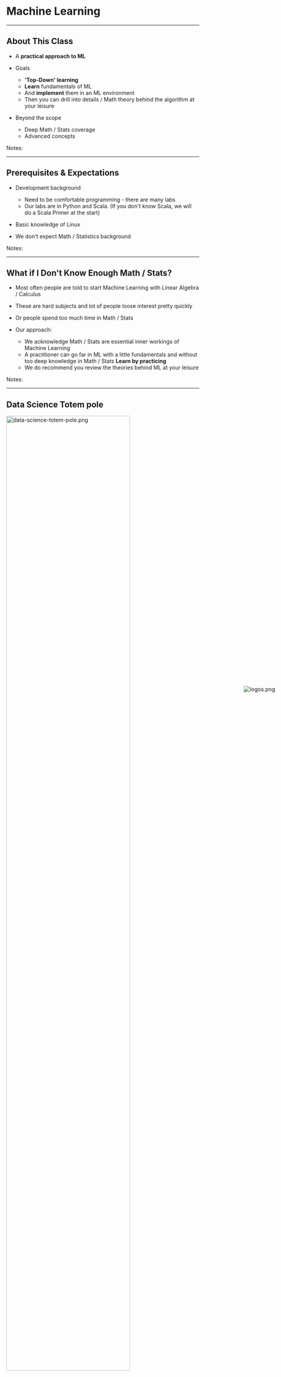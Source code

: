 
# Machine Learning

---

## About This Class

* A **practical approach to ML**

* Goals
    - **'Top-Down' learning**
    - **Learn** fundamentals of ML
    - And **implement** them in an ML environment
    - Then you can drill into details / Math theory behind the algorithm at your leisure

* Beyond the scope
    - Deep Math / Stats coverage
    - Advanced concepts

Notes:

---

## Prerequisites & Expectations

* Development background
    - Need to be comfortable programming - there are many labs
    - Our labs are in Python and Scala. (If you don't know Scala, we will do a Scala Primer at the start)

* Basic knowledge of Linux

* We don't expect Math / Statistics background

Notes:

---

## What if I Don't Know Enough Math / Stats?

* Most often people are told to start Machine Learning with Linear Algebra / Calculus

* These are hard subjects and lot of people loose interest pretty quickly

* Or people spend too much time in Math / Stats

* Our approach:
    - We acknowledge Math / Stats are essential inner workings of Machine Learning
    - A practitioner can go far in ML with a little fundamentals and without too deep knowledge in Math / Stats **Learn by practicing**
    - We do recommend you review the theories behind ML at your leisure

Notes:

---

## Data Science Totem pole

<img src="../../assets/images/machine-learning/data-science-totem-pole.png" alt="data-science-totem-pole.png" style="width:80%;"/> <!-- {"left" : 0.55, "top" : 1.09, "height" : 5.48, "width" : 9.16} -->


Notes:

---

## Goal For This ML Class

* Goal for this class is to give you 'data practitioner' level of knowledge

<img src="../../assets/images/machine-learning/data-practitioner.png" alt="data-practitioner.png" style="width:70%;"/> <!-- {"left" : 0.93, "top" : 1.84, "height" : 5.27, "width" : 8.39} -->



Notes:

---

## Our Teaching Philosophy

* Enable you to be a **'data practitioner'** by giving you
    - The essential knowledge of ML
    - Plenty of time and playground environment for learning the API
    - Show how to evaluate, test, and tweak the models
    - Expose you to useful tools

* Emphasis on concepts & fundamentals, not API
    - Trust us, API is the easy part!

* Highly interactive (questions, discussions ..etc  are welcome)

* Hands-on – lots and lots of labs! (learn by doing)


Notes:

* All the labs are verified at 1.3 even though latest is 1.4

---

## Some Highlights of this Class

* This is v2.0 of our previous DS class.  We re-wrote this class to reflect our learnings from the field
* Goals
    - Go deeper: Provide deeper understanding of ML concepts
    - Elevate people from 'copy paste API' level
    - Common track to be taught in R / Python / Spark (Python / Scala)

<img src="../../assets/images/machine-learning/some-highlights.png" alt="some-highlights.png" style="width:70%;"/> <!-- {"left" : 0.97, "top" : 3.87, "height" : 2.91, "width" : 8.3} -->


Notes:


---

## Real World Datasets

* We will work on real world datasets such as
    - Uber Trips data
    - Walmart Shopping data
    - Netflix recommendation
    - Health studies
    - Credit card default data
    - Prosper loan data
    - NYSE Stock data

<img src="../../assets/images/machine-learning/3rd-party/logos.png" alt="logos.png" style="position: absolute;top: 50%;right: 30px;margin-top: -130px;"/>


* No old-worn-out datasets like Iris / Titanic ...


Notes:


---

## Workshop Overview

* **Day 1**
    - ML intro
    - ML Concepts
    - Statistics Primer
    - Data Exploration & Visualizing
    - Feature Engineering
    - Linear Regression

* **Day 2**
    - Logistic Regression
    - SVM
    - Decision Trees
    - Random Forest
    - Naïve Bayes



---

## Workshop Overview

* **Day 3**
    - Clustering
    - K-Means
    - PCA
    - Recommendations

* **Workshops**
    - Final day, solve a problem end to end
    - Daily workshops (time permitting)

Notes:
---

## Lots of Labs : Learn By Doing

<img src="../../assets/images/machine-learning/3rd-party/learn-by-doing.png" alt="learn-by-doing.png" style="width:60%;"/> <!-- {"left" : 1.7, "top" : 0.97, "height" : 5.53, "width" : 6.85} -->




---

## Analogy : Learning To Fly...


<img src="../../assets/images/machine-learning/3rd-party/Learning-to-fly.png" alt="Learning-to-fly.png" style="width:70%;"/> <!-- {"left" : 0.26, "top" : 0.9, "height" : 6.17, "width" : 9.74} -->



Notes:

* Image: http://aviation-schools.regionaldirectory.us/learn-to-fly-720.jpg

---

## Instruction

<img src="../../assets/images/machine-learning/3rd-party/Instruction.png" alt="Instruction.png" style="width:70%;"/> <!-- {"left" : 0.26, "top" : 0.9, "height" : 6.17, "width" : 9.74} -->


Notes:
* Image: http://www.wikihow.com/Become-a-Certified-Flight-Instructor

---

## + Flight Time

<img src="../../assets/images/machine-learning/3rd-party/Flight-Time.png" alt="Flight-Time.png" style="width:70%;"/> <!-- {"left" : 0.26, "top" : 0.9, "height" : 6.17, "width" : 9.74} -->



---

## After The Class...

<img src="../../assets/images/machine-learning/3rd-party/AFTER_THE_CLASS.jpg" alt="AFTER_THE_CLASS.jpg" style="width:50%;"/> <!-- {"left" : 1.69, "top" : 0.93, "height" : 5.65, "width" : 6.88} -->


Notes:

* By the end of the class...

---

## About You And Me

* About you
    - Your Name
    - Your background (developer, admin, manager, etc.)
    - Technologies you are familiar with
    - Familiarity with Machine Learning (scale of 1 – 4 ;  1 – new,   4 – expert)
    - Something non-technical about you!(favorite ice cream flavor / hobby…etc)

<img src="../../assets/images/machine-learning/3rd-party/icecream.jpg" alt="icecream.jpg" style="width:20%;"/> <!-- {"left" : 1.79, "top" : 4.6, "height" : 2.14, "width" : 2.89} -->


<img src="../../assets/images/machine-learning/3rd-party/climbing.jpg" alt="climbing.jpg" style="width:20%;"/> <!-- {"left" : 5.02, "top" : 4.6, "height" : 2.14, "width" : 3.44} -->


Notes:


---

## Recommended Resources

* Please see our handout

Notes:

* Image credit : http://shop.oreilly.com/

---

## Class Logistics

* Instructor’s contact

* Slides
    - For each session, slides will be emailed out or delivered via virtual classroom

* Labs
    - Lab files will be distributed

* Playground
    - Provided in the cloud

---

## Typographic Conventions

* Code in the text uses a fixed-width code font, e.g.:

* catalog: Catalog = new CatalogImpl
    - Code fragments are the same, e.g. catalog.speakTruth
    - We **bold/color** text for emphasis
    - Filenames are in italics, e.g. `Catalog.scala`
    - Notes are indicated with a superscript number (1) or a **star** *
    - Longer code examples appear in a separate code box - e.g.

```java
object TestApp {  // Basic Spark App (Scala)
  def main(args: Array[String]) {
		val sc = new SparkContext(
      new SparkConf().setMaster("local").setAppName(”TestApp")
		val totalWords = sc.textFile(“file”)
               .flatMap(l => l.split(" ")).count()
		println (“# lines : “ + totalWords)
	}
}
```
<!-- {"left" : 0, "top" : 4.44, "height" : 2.45, "width" : 10.25} -->


Notes:

* (1) If we had additional information about a particular item in the slide, it would appear here in the notes

* We might also put related information that generally pertains to the material covered in the slide

---

## Questions?

* Any Questions?

---
